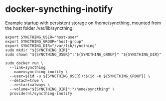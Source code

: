 # docker-syncthing-inotify

Example startup with persistent storage on /home/syncthing, mounted from
the host folder /var/lib/syncthing:

```
export SYNCTHING_USER="host-user"
export SYNCTHING_GROUP="host-group"
export SYNCTHING_DIR="/var/lib/syncthing"
sudo mkdir "${SYNCTHING_DIR}"
sudo chown "${SYNCTHING_USER}":"${SYNCTHING_GROUP}" "${SYNCTHING_DIR}"

sudo docker run \
  --link=syncthing
  --name=syncthing-inotify \
  --user=$(id -u ${SYNCTHING_USER}):$(id -u ${SYNCTHING_GROUP}) \
  --detach=true \
  --restart=always \
  --volume="${SYNCTHING_DIR}":"/home/syncthing" \
  providernl/syncthing-inotify
```
